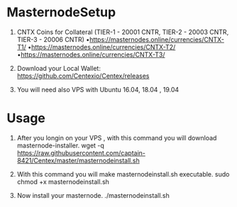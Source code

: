 # MasternodeSetup

1. CNTX Coins for Collateral (TIER-1 - 20001 CNTR, TIER-2 - 20003 CNTR, TIER-3 - 20006 CNTR)
•https://masternodes.online/currencies/CNTX-T1/
•https://masternodes.online/currencies/CNTX-T2/
•https://masternodes.online/currencies/CNTX-T3/

2. Download your Local Wallet: https://github.com/Centexio/Centex/releases

3. You will need also VPS with Ubuntu 16.04, 18.04 , 19.04


# Usage

1. After you longin on your VPS , with this command you will download masternode-installer.
wget -q https://raw.githubusercontent.com/captain-8421/Centex/master/masternodeinstall.sh

2. With this command you will make masternodeinstall.sh executable.
sudo chmod +x masternodeinstall.sh

3. Now install your masternode.
./masternodeinstall.sh
